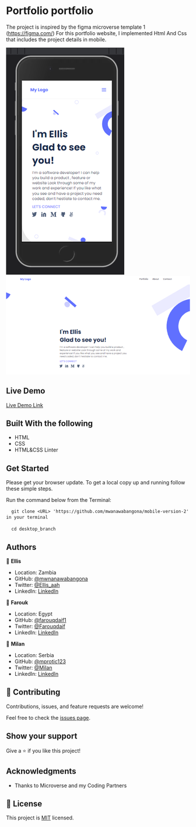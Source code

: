 # Portfolio portfolio

The project is inspired by the figma microverse template 1 (https://figma.com/)
For this portfolio website, I implemented Html And Css that includes the project details in mobile.


![screenshot](./img/Capture.PNG)
![screenshot](./img/cap12.PNG)

 

## Live Demo

[Live Demo Link](https://mwanawabangona.github.io/mobile-version-2/)
 
## Built With the following

- HTML
- CSS
- HTML&CSS Linter

## Get Started

Please get your browser update.
To get a local copy up and running follow these simple steps.

Run the command below from the Terminal:

      git clone <URL> 'https://github.com/mwanawabangona/mobile-version-2' in your terminal

	  cd desktop_branch




## Authors

👤 **Ellis**



- Location: Zambia
- GitHub: [@mwnanawabangona](https://github.com/mwanawabangona)
- Twitter: [@Ellis_aah](https://twitter.com/Ellis-aah)
- LinkedIn: [LinkedIn](https://www.linkedin.com/)

👤 **Farouk**

- Location: Egypt
- GitHub: [@farouqdaif1](https://github.com/farouqdaif1)
- Twitter: [@Farouqdaif](https://twitter.com/farouqdaif)
- LinkedIn: [LinkedIn](https://www.linkedin.com/in/farouqdaif/)

👤 **Milan**

- Location: Serbia
- GitHub: [@mprotic123](https://github.com/mprotic123)
- Twitter: [@Milan](https://twitter.com/Ellis-aah)
- LinkedIn: [LinkedIn](https://www.linkedin.com/)


## 🤝 Contributing

Contributions, issues, and feature requests are welcome!

Feel free to check the [issues page](https://github.com/mwanawabangona/mobile-version-2/issues).

## Show your support

Give a ⭐️ if you like this project!

## Acknowledgments

- Thanks to Microverse and my Coding Partners

## 📝 License

This project is [MIT](./MIT.md) licensed.

